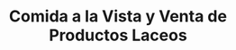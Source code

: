 ---
title: "Comida a la Vista y Venta de Productos Laceos"
url: /san-miguel/comida-a-la-vista-y-venta-de-productos-laceos/
shop: Milch
---